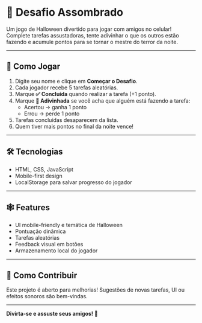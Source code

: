 # 🎃 Desafio Assombrado

Um jogo de Halloween divertido para jogar com amigos no celular! Complete tarefas assustadoras, tente adivinhar o que os outros estão fazendo e acumule pontos para se tornar o mestre do terror da noite.

---

## 🎯 Como Jogar

1. Digite seu nome e clique em **Começar o Desafio**.
2. Cada jogador recebe 5 tarefas aleatórias.
3. Marque **✅ Concluída** quando realizar a tarefa (+1 ponto).
4. Marque **👻 Adivinhada** se você acha que alguém está fazendo a tarefa:
   - Acertou → ganha 1 ponto
   - Errou → perde 1 ponto
5. Tarefas concluídas desaparecem da lista.
6. Quem tiver mais pontos no final da noite vence!

---

## 🛠️ Tecnologias

- HTML, CSS, JavaScript
- Mobile-first design
- LocalStorage para salvar progresso do jogador

---


## 🕸️ Features

- UI mobile-friendly e temática de Halloween
- Pontuação dinâmica
- Tarefas aleatórias
- Feedback visual em botões
- Armazenamento local do jogador

---

## 👻 Como Contribuir

Este projeto é aberto para melhorias! Sugestões de novas tarefas, UI ou efeitos sonoros são bem-vindas.

---

**Divirta-se e assuste seus amigos! 🎃**
